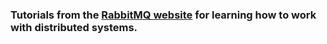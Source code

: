 ### Tutorials from the [RabbitMQ website](https://rabbitmq.com/getstarted.html) for learning how to work with distributed systems.